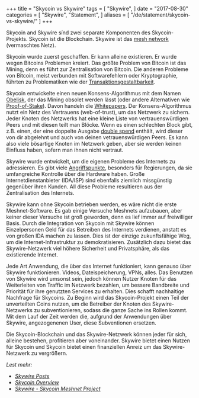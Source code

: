 +++
title = "Skycoin vs Skywire"
tags = [
    "Skywire",
]
date = "2017-08-30"
categories = [
    "Skywire",
    "Statement",
]
aliases = [
	"/de/statement/skycoin-vs-skywire/"
]
+++

Skycoin and Skywire sínd zwei separate Komponenten des Skycoin-Projekts.
Skycoin ist die Blockchain. Skywire ist das [mesh network](https://en.wikipedia.org/wiki/Mesh_networking) (vermaschtes Netz).

Skycoin wurde zuerst geschaffen. Er kann alleine existieren.
Er wurde wegen Bitcoins Problemen kreiert. Das größte Problem von Bitcoin ist das Mining, denn
es führt zur Zentralisation von Bitcoin. Die anderen Probleme von Bitcoin, meist verbunden mit Softwarefehlern oder Kryptographie, führten zu Problematiken wie der [Transaktionsgestaltbarkeit](https://en.bitcoin.it/wiki/Transaction_Malleability).

Skycoin entwickelte einen neuen Konsens-Algorithmus mit dem Namen [Obelisk](https://www.skycoin.net/whitepapers), der das Mining obsolet werden lässt (oder andere Alternativen wie [Proof-of-Stake](https://en.wikipedia.org/wiki/Proof-of-stake)).
Davon handeln die [Whitepapers](https://www.skycoin.net/whitepapers).
Der Konsens-Algorithmus nutzt ein Netz des Vertrauens (web-of-trust), um das Netzwerk zu sichern.
Jeder Knoten des Netzwerks hat eine kleine Liste von vertrauenswürdigen Peers und mit diesen teilt man Blöcke.
Wenn es einen schlechten Block gibt, z.B. einen, der eine doppelte Ausgabe [double spend](https://en.wikipedia.org/wiki/Double-spending) enthält, wird dieser von dir abgelehnt und auch von deinen vetrauenswürdigen Peers. Es kann also viele bösartige Knoten im Netzwerk geben, aber sie werden keinen Einfluss haben, sofern man ihnen nicht vertraut.

Skywire wurde entwickelt, um die eigenen Probleme des Internets zu adressieren. Es gibt viele [Angriffspunkte](https://en.wikipedia.org/wiki/BGP_hijacking), besonders für Regierungen, da sie umfangreiche Kontrolle über die Hardware haben. Große Internetdienstanbieter (IDA/ISP) sind ebenfalls ziemlich missgünstig gegenüber ihren Kunden.
All diese Probleme resultieren aus der Zentralisation des Internets.

Skywire kann ohne Skycoin betrieben werden, es wäre nicht die erste Meshnet-Software. Es gab einige Versuche Meshnets aufzubauen, aber keiner dieser Versuche ist groß geworden, denn es lief immer auf freiwilliger Basis.
Durch die Integration von Skycoin mit Skywire können Einzelpersonen Geld für das Betreiben des Internets verdienen, anstatt es von großen IDA machen zu lassen. Dies ist der einzige zukunftsfähige Weg, um die Internet-Infrastruktur zu demokratisieren. Zusätzlich dazu bietet das Skywire-Netzwerk viel höhere Sicherheit und Privatsphäre, als das existierende Internet.

Jede Art Anwendung, die über das Internet funktioniert, kann genauso über Skywire funktionieren.
Videos, Dateispeicherung, VPNs, alles. Das Benutzen von Skywire wird umsonst sein, jedoch können Nutzer Knoten für das Weiterleiten von Traffic im Netzwerk bezahlen, um bessere Bandbreite und Priorität für ihre genutzten Services zu erhalten. Dies schafft nachhaltige Nachfrage für Skycoins. Zu Beginn wird das Skycoin-Projekt einen Teil der unverteilten Coins nutzen, um die Betreiber der Knoten des Skywire-Netzwerks zu subventionieren, sodass die ganze Sache ins Rollen kommt. Mit dem Lauf der Zeit werden die, aufgrund der Anwendungen über Skywire, angezogenenen User, diese Subventionen ersetzen.

Die Skycoin-Blockchain und das Skywire-Netzwerk können jeder für sich, alleine bestehen, profitieren aber voneinander. Skywire bietet einen Nutzen für Skycoin und Skycoin bietet einen finanziellen Anreiz um das Skywire-Netzwerk zu vergrößern.

*Lest mehr:*

* *[Skywire Posts](/tags/skywire/)*
* *[Skycoin Overview](/overview/skycoin-overview/)*
* *[Skywire - Skycoin Meshnet Project](/overview/skywire-skycoin-meshnet-project/)*
